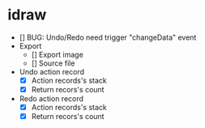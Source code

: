 # idraw

* [] BUG: Undo/Redo need trigger "changeData" event
* Export
  * [] Export image
  * [] Source file
* Undo action record
  * [x] Action records's stack
  * [x] Return recors's count
* Redo action record
  * [x] Action records's stack
  * [x] Return recors's count